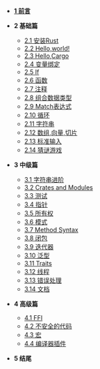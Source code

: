 * **[1 前言](./1/1.md)**

* **2 基础篇**
	- [2.1 安装Rust](./2/2.1.md)
	- [2.2 Hello,world!]()
	- [2.3 Hello,Cargo]()
	- [2.4 变量绑定]()
	- [2.5 If]()
	- [2.6 函数]()
	- [2.7 注释]()
	- [2.8 组合数据类型]()
	- [2.9 Match表达式](./2/2.9.md)
	- [2.10 循环]()
	- [2.11 字符串]()
	- [2.12 数组,向量,切片]()
	- [2.13 标准输入]()
	- [2.14 猜谜游戏]()
* **3 中级篇**
	- [3.1 字符串进阶]()
	- [3.2 Crates and Modules]()
	- [3.3 测试]()
	- [3.4 指针]()
	- [3.5 所有权]()
	- [3.6 模式]()
	- [3.7 Method Syntax]()
	- [3.8 闭包]()
	- [3.9 迭代器]()
	- [3.10 泛型]()
	- [3.11 Traits]()
	- [3.12 线程]()
	- [3.13 错误处理]()
	- [3.14 文档]()														
* **4 高级篇**
	- [4.1 FFI]()
	- [4.2 不安全的代码]()
	- [4.3 宏]()
	- [4.4 编译器插件]()
* **5 结尾**	
